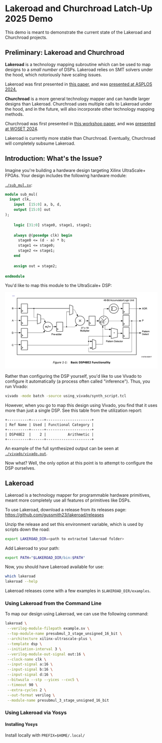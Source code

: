 # Lakeroad and Churchroad Latch-Up 2025 Demo

This demo is meant to demonstrate the current state of the Lakeroad and Churchroad projects.

## Preliminary: Lakeroad and Churchroad

**Lakeroad** is a technology mapping subroutine which can be used to map designs to a *small number* of DSPs. Lakeroad relies on SMT solvers under the hood, which notoriously have scaling issues.

Lakeroad was first presented in [this paper](https://arxiv.org/abs/2401.16526), and was [presented at ASPLOS 2024.](https://www.youtube.com/watch?v=2XgOWAtJ8vs)

**Churchroad** is a more general technology mapper and can handle larger designs than Lakeroad. Churchroad uses multiple calls to Lakeroad under the hood, and in the future, will also incorporate other technology mapping methods.

Churchroad was first presented in [this workshop paper](https://arxiv.org/abs/2411.11036), and was [presented at WOSET 2024](https://www.youtube.com/watch?v=m8AwSktZeFE).

Lakeroad is currently more stable than Churchroad. Eventually, Churchroad will completely subsume Lakeroad.

## Introduction: What's the Issue?

Imagine you're building a hardware design targeting Xilinx UltraScale+ FPGAs. Your design includes the following hardware module:

[`./sub_mul.sv`](./sub_mul.sv):
```sv
module sub_mul(
  input clk,
	input  [15:0] a, b, d,
	output [15:0] out
);

	logic [31:0] stage0, stage1, stage2;

	always @(posedge clk) begin
	  stage0 <= (d - a) * b;
	  stage1 <= stage0;
	  stage2 <= stage1;
	end

	assign out = stage2;

endmodule
```

You'd like to map this module to the UltraScale+ DSP:

![DSP48E2](assets/DSP48E2.png)

Rather than configuring the DSP yourself, you'd like to use Vivado to configure it automatically (a process often called "inference"). Thus, you run Vivado:

```sh
vivado -mode batch -source using_vivado/synth_script.tcl
```

However, when you go to map this design using Vivado, you find that it uses more than just a single DSP. See this table from the utilization report:

```
+----------+------+---------------------+
| Ref Name | Used | Functional Category |
+----------+------+---------------------+
| DSP48E2  |    2 |          Arithmetic |
+----------+------+---------------------+
```

An example of the full synthesized output can be seen at [`./vivado/vivado.out`](./vivado/vivado_out.sv).

Now what? Well, the only option at this point is to attempt to configure the DSP ourselves.

## Lakeroad

Lakeroad is a technology mapper for programmable hardware primitives, meant more completely use all features of primitives like DSPs. 

To use Lakeroad, download a release from its releases page:
https://github.com/gussmith23/lakeroad/releases

Unzip the release and set this environment variable, which is used by scripts down the road:
```sh
export LAKEROAD_DIR=<path to extracted lakeroad folder>
```

Add Lakeroad to your path:
```sh
export PATH="$LAKEROAD_DIR/bin:$PATH"
```

Now, you should have Lakeroad available for use:
```sh
which lakeroad
lakeroad --help
```

Lakeroad releases come with a few examples in `$LAKEROAD_DIR/examples`. 

### Using Lakeroad from the Command Line

To map our design using Lakeroad, we can use the following command:
```sh
lakeroad \
 --verilog-module-filepath example.sv \
 --top-module-name presubmul_3_stage_unsigned_16_bit \
 --architecture xilinx-ultrascale-plus \
 --template dsp \
 --initiation-interval 3 \
 --verilog-module-out-signal out:16 \
 --clock-name clk \
 --input-signal a:16 \
 --input-signal b:16 \
 --input-signal d:16 \
 --bitwuzla --stp --yices --cvc5 \
 --timeout 90 \
 --extra-cycles 2 \
 --out-format verilog \
 --module-name presubmul_3_stage_unsigned_16_bit
```



### Using Lakeroad via Yosys

#### Installing Yosys

Install locally with `PREFIX=$HOME/.local/`